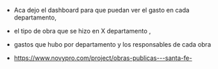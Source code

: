 - Aca dejo el dashboard para que puedan ver el gasto en cada departamento,
- el tipo de obra que se hizo en X departamento ,
- gastos que hubo por departamento y los responsables de cada obra

- https://www.novypro.com/project/obras-publicas---santa-fe-
